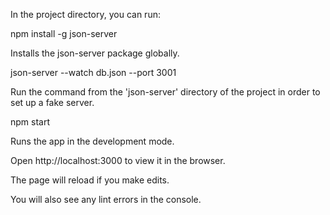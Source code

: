 In the project directory, you can run:

npm install -g json-server

Installs the json-server package globally.

json-server --watch db.json --port 3001

Run the command from the 'json-server' directory of the project in order to set up a fake server.

npm start

Runs the app in the development mode.

Open http://localhost:3000 to view it in the browser.

The page will reload if you make edits.

You will also see any lint errors in the console.

